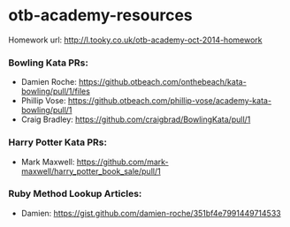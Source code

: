 otb-academy-resources
=====================
Homework url: http://l.tooky.co.uk/otb-academy-oct-2014-homework

### Bowling Kata PRs:

- Damien Roche: https://github.otbeach.com/onthebeach/kata-bowling/pull/1/files
- Phillip Vose: https://github.otbeach.com/phillip-vose/academy-kata-bowling/pull/1
- Craig Bradley: https://github.com/craigbrad/BowlingKata/pull/1

### Harry Potter Kata PRs:

- Mark Maxwell: https://github.com/mark-maxwell/harry_potter_book_sale/pull/1

### Ruby Method Lookup Articles:

- Damien: https://gist.github.com/damien-roche/351bf4e7991449714533
